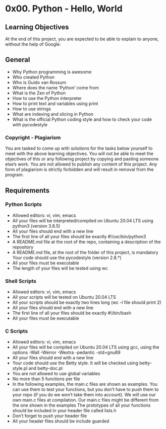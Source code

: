 # 0x00. Python - Hello, World

## Learning Objectives
At the end of this project, you are expected to be able to explain to anyone, without the help of Google:

## General
 - Why Python programming is awesome
 - Who created Python
 - Who is Guido van Rossum
 - Where does the name ‘Python’ come from
 - What is the Zen of Python
 - How to use the Python interpreter
 - How to print text and variables using print
 - How to use strings
 - What are indexing and slicing in Python
 - What is the official Python coding style and how to check your code with pycodestyle

### Copyright - Plagiarism
You are tasked to come up with solutions for the tasks below yourself to meet with the above learning objectives.
You will not be able to meet the objectives of this or any following project by copying and pasting someone else’s work.
You are not allowed to publish any content of this project.
Any form of plagiarism is strictly forbidden and will result in removal from the program.

## Requirements
### Python Scripts
 - Allowed editors: vi, vim, emacs
 - All your files will be interpreted/compiled on Ubuntu 20.04 LTS using python3 (version 3.8.5)
 - All your files should end with a new line
 - The first line of all your files should be exactly #!/usr/bin/python3
 - A README.md file at the root of the repo, containing a description of the repository
 - A README.md file, at the root of the folder of this project, is mandatory
Your code should use the pycodestyle (version 2.8.*)
 - All your files must be executable
 - The length of your files will be tested using wc

### Shell Scripts
 - Allowed editors: vi, vim, emacs
 - All your scripts will be tested on Ubuntu 20.04 LTS
 - All your scripts should be exactly two lines long (wc -l file should print 2)
 - All your files should end with a new line
 - The first line of all your files should be exactly #!/bin/bash
 - All your files must be executable

### C Scripts
 - Allowed editors: vi, vim, emacs
 - All your files will be compiled on Ubuntu 20.04 LTS using gcc, using the options -Wall -Werror -Wextra -pedantic -std=gnu89
 - All your files should end with a new line
 - Your code should use the Betty style. It will be checked using betty-style.pl and betty-doc.pl
 - You are not allowed to use global variables
 - No more than 5 functions per file
 - In the following examples, the main.c files are shown as examples. You can use them to test your functions, but you don’t have to push them to your repo (if you do we won’t take them into account). We will use our own main.c files at compilation. Our main.c files might be different from the one shown in the examples
The prototypes of all your functions should be included in your header file called lists.h
 - Don’t forget to push your header file
 - All your header files should be include guarded
